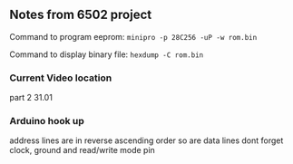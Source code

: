 ## Notes from 6502 project

Command to program eeprom:
```minipro -p 28C256 -uP -w rom.bin```

Command to display binary file:
```hexdump -C rom.bin```

### Current Video location
part 2 31.01 

### Arduino hook up

address lines are in reverse ascending order 
so are data lines
dont forget clock, ground and read/write mode pin
